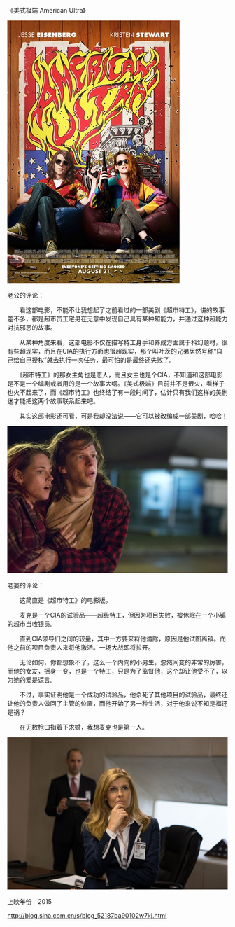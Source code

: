 《美式极端 American Ultra》

			
![](./img/001vda4xzy6XtZQqPbB2b&690.jpg)


老公的评论：


　　看这部电影，不能不让我想起了之前看过的一部美剧《超市特工》，讲的故事差不多，都是超市员工宅男在无意中发现自己具有某种超能力，并通过这种超能力对抗邪恶的故事。


　　从某种角度来看，这部电影不仅在描写特工身手和养成方面属于科幻题材，很有些超现实，而且在CIA的执行方面也很超现实，那个叫叶茨的兄弟居然号称“自己给自己授权”就去执行一次任务，最可怕的是最终还失败了。


　　《超市特工》的那女主角也是恋人，而且女主也是个CIA，不知道和这部电影是不是一个编剧或者用的是一个故事大纲。《美式极端》目前并不是很火，看样子也火不起来了，而《超市特工》也终结了有一段时间了，估计只有我们这样的美剧迷才能把这两个故事联系起来吧。

　　其实这部电影还可看，可是我却没法说——它可以被改编成一部美剧，哈哈！

![](./img/001vda4xzy6XtZWYSzt4f&690.jpg)


老婆的评论：

　　这简直是《超市特工》的电影版。

　　麦克是一个CIA的试验品——超级特工，但因为项目失败，被休眠在一个小镇的超市当收银员。


　　直到CIA领导们之间的较量，其中一方要来将他清除，原因是他试图离镇。而他之前的项目负责人来将他激活。一场大战即将拉开。


　　无论如何，你都想象不了，这么一个内向的小男生，忽然间变的非常的厉害，而他的女友，摇身一变，也是一个特工，只是为了监督他，这个却让他受不了，以为她的爱是谎言。


　　不过，事实证明他是一个成功的试验品，他杀死了其他项目的试验品，最终还让他的负责人做回了主管的位置，而他开始了另一种生活，对于他来说不知是福还是祸？

　　在无数枪口指着下求婚，我想麦克也是第一人。


![](./img/001vda4xzy6XtZZa8n759&690.jpg)


上映年份　2015							
		
http://blog.sina.com.cn/s/blog_52187ba90102w7kj.html

